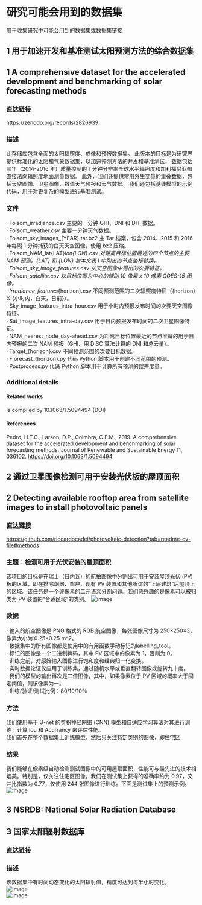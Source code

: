 # 研究可能会用到的数据集
用于收集研究中可能会用到的数据集或数据集链接

## 1 用于加速开发和基准测试太阳预测方法的综合数据集
## 1 A comprehensive dataset for the accelerated development and benchmarking of solar forecasting methods
### 直达链接
https://zenodo.org/records/2826939
### 描述
此存储库包含全面的太阳辐照度、成像和预报数据集。 
此版本的目标是为研究界提供标准化的太阳和气象数据集，以加速预测方法的开发和基准测试。 
数据包括三年（2014-2016 年）质量控制的 1 分钟分辨率全球水平辐照度和加利福尼亚州直接法向辐照度地面测量数据。 
此外，我们还提供常用外生变量的重叠数据，包括天空图像、卫星图像、数值天气预报和天气数据。 
我们还包括基线模型的示例代码，用于对更复杂的模型进行基准测试。
### 文件 
  · Folsom_irradiance.csv                           主要的一分钟 GHI、DNI 和 DHI 数据。  
  · Folsom_weather.csv                              主要一分钟天气数据。  
  · Folsom_sky_images_{YEAR}.tar.bz2    主 Tar 档案，包含 2014、2015 和 2016 年每隔 1 分钟捕获的白天天空图像，使用 bz2 压缩。  
  · Folsom_NAM_lat{LAT}_lon{LON}.csv   对距离目标位置最近的四个节点的主要 NAM 预测。{LAT} 和 {LON} 被本文表 I 中列出的节点坐标替换。   
  · Folsom_sky_image_features.csv          从天空图像中得出的次要特征。  
  · Folsom_satellite.csv                              以目标位置为中心的辅助 10 像素 x 10 像素 GOES-15 图像。   
  · Irradiance_features_{horizo​​n}.csv          不同预测范围的二次辐照度特征（{horizo​​n} 1⁄4 {小时内，白天，日前}）。   
  · Sky_image_features_intra-hour.csv       用于小时内预报发布时间的次要天空图像特征。   
  · Sat_image_features_intra-day.csv         用于日内预报发布时间的二次卫星图像特征。   
  · NAM_nearest_node_day-ahead.csv     为距离目标位置最近的节点准备的用于日内预报的二次 NAM 预报（GHI、用 DISC 算法计算的 DNI 和总云量）。  
  · Target_{horizo​​n}.csv                              不同预测范围的次要目标数据。  
  · F orecast_{horizo​​n}.py                           代码 Python 脚本用于创建不同范围的预测。   
  · Postprocess.py                                      代码 Python 脚本用于计算所有预测的误差度量。  
### Additional details
#### Related works
Is compiled by 10.1063/1.5094494  (DOI)
#### References
Pedro, H.T.C., Larson, D.P., Coimbra, C.F.M., 2019. A comprehensive dataset for the accelerated development and benchmarking of solar forecasting methods. Journal of Renewable and Sustainable Energy 11, 036102. https://doi.org/10.1063/1.5094494

## 2 通过卫星图像检测可用于安装光伏板的屋顶面积
## 2 Detecting available rooftop area from satellite images to install photovoltaic panels
### 直达链接
https://github.com/riccardocadei/photovoltaic-detection?tab=readme-ov-file#methods
### 主题：检测可用于光伏安装的屋顶面积  
该项目的目标是在瑞士（日内瓦）的航拍图像中分割出可用于安装屋顶光伏 (PV) 板的区域，即在排除烟囱、窗户、现有 PV 装置和其他所谓的“上层建筑”后屋顶上的区域。该任务是一个逐像素的二元语义分割问题。我们感兴趣的是像素可以被归类为 PV 装置的“合适区域”的类别。
![image](https://github.com/user-attachments/assets/345915d3-e853-44f1-92b8-73eac0413781)
### 数据
· 输入的航空图像是 PNG 格式的 RGB 航空图像，每张图像尺寸为 250×250×3，像素大小为 0.25×0.25 m^2。  
· 数据集中的所有图像都是使用中的有用函数手动标记的labelling_tool。  
· 标记的图像是一个二进制掩码，其中 PV 区域中的像素为 1，否则为 0。  
· 训练之前，对原始输入图像进行饱和度和经典归一化变换。  
· 实时数据论证仅应用于训练集，通过随机水平或垂直翻转图像或旋转九十度。  
· 我们的模型的输出再次是二值图像，其中，如果像素位于 PV 区域的概率大于固定阈值，则该像素为一。  
· 训练/验证/测试比例：80/10/10％  
### 方法
我们使用基于 U-net 的卷积神经网络 (CNN) 模型和自适应学习算法对其进行训练，计算 Iou 和 Acurrancy 来评估性能。  
我们首先在整个数据集上训练模型，然后只关注特定类别的图像，即住宅区  
### 结果
我们能够在像素级自动检测测试图像中的可用屋顶面积，性能可与最先进的技术相媲美。特别是，仅关注住宅区图像，我们在测试集上获得的准确率约为 0.97，交并比指数为 0.77，仅使用 244 张图像进行训练。下面是测试集上的预测示例。  
![image](https://github.com/user-attachments/assets/3013bf41-f811-4ce1-a8f3-cb8c30300009)  

## 3 NSRDB: National Solar Radiation Database
## 3 国家太阳辐射数据库
### 直达链接
### 描述
该数据集中有时间动态变化的太阳辐射值，精度可达到每半小时变化。  
![image](https://github.com/user-attachments/assets/c091b628-361b-4f74-938d-71b84ab33dfc)  
![image](https://github.com/user-attachments/assets/052f3cf1-b063-46ae-ada1-bea97ae93ce2)  


